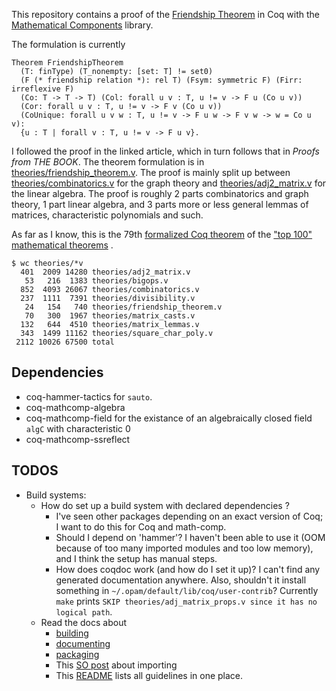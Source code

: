 This repository contains a proof of the [Friendship Theorem](https://math.mit.edu/~apost/courses/18.204-2016/18.204_Elizabeth_Walker_final_paper.pdf) in Coq with the [Mathematical Components](https://math-comp.github.io/) library.

The formulation is currently
``` {coq}
Theorem FriendshipTheorem
  (T: finType) (T_nonempty: [set: T] != set0)
  (F (* friendship relation *): rel T) (Fsym: symmetric F) (Firr: irreflexive F)
  (Co: T -> T -> T) (Col: forall u v : T, u != v -> F u (Co u v))
  (Cor: forall u v : T, u != v -> F v (Co u v))
  (CoUnique: forall u v w : T, u != v -> F u w -> F v w -> w = Co u v):
  {u : T | forall v : T, u != v -> F u v}.
```

I followed the proof in the linked article, which in turn follows that
in *Proofs from THE BOOK*. The theorem formulation is in
[theories/friendship_theorem.v](theories/friendship_theorem.v). The
proof is mainly split up between
[theories/combinatorics.v](theories/combinatorics.v) for the graph
theory and [theories/adj2_matrix.v](theories/adj2_matrix.v) for the
linear algebra. The proof is roughly 2 parts combinatorics and graph
theory, 1 part linear algebra, and 3 parts more or less general lemmas
of matrices, characteristic polynomials and such.

As far as I know, this is the 79th [formalized Coq theorem](https://madiot.fr/coq100/) of the ["top 100" mathematical theorems](http://www.cs.ru.nl/~freek/100/) .

```
$ wc theories/*v
  401  2009 14280 theories/adj2_matrix.v
   53   216  1383 theories/bigops.v
  852  4093 26067 theories/combinatorics.v
  237  1111  7391 theories/divisibility.v
   24   154   740 theories/friendship_theorem.v
   70   300  1967 theories/matrix_casts.v
  132   644  4510 theories/matrix_lemmas.v
  343  1499 11162 theories/square_char_poly.v
 2112 10026 67500 total
```

## Dependencies
* coq-hammer-tactics for `sauto`.
* coq-mathcomp-algebra
* coq-mathcomp-field for the existance of an algebraically closed field `algC` with characteristic 0
* coq-mathcomp-ssreflect


## TODOS 
* Build systems:
  * How do set up a build system with declared dependencies ? 
	* I've seen other packages depending on an exact version of Coq; I
      want to do this for Coq and math-comp.
	* Should I depend on 'hammer'? I haven't been able to use it (OOM
      because of too many imported modules and too low memory), and I
      think the setup has manual steps.
	* How does coqdoc work (and how do I set it up)? I can't find any
      generated documentation anywhere. Also, shouldn't it install
      something in `~/.opam/default/lib/coq/user-contrib`? Currently
      `make` prints `SKIP theories/adj_matrix_props.v since it has no`
      `logical path`.
  * Read the docs about 
	* [building](https://coq.inria.fr/refman/practical-tools/utilities.html#building-a-coq-project-with-coq-makefile)
	* [documenting](https://coq.inria.fr/refman/using/tools/coqdoc.html)
	* [packaging](https://coq.inria.fr/opam-packaging.html)
	* This [SO post](https://stackoverflow.com/questions/53822753/coqide-error-with-exporting-modules-in-the-same-library) about importing 
	* This [README](https://github.com/coq-community/manifesto/wiki/Recommended-Project-Structure) lists all guidelines in one place.

